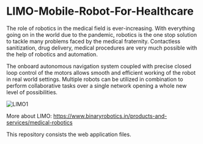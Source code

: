 # LIMO-Mobile-Robot-For-Healthcare
The role of robotics in the medical field is ever-increasing. With everything going on in the world due to the pandemic, robotics is the one stop solution to tackle many problems faced by the medical fraternity. Contactless sanitization, drug delivery, medical procedures are very much possible with the help of robotics and automation.

The onboard autonomous navigation system coupled with precise closed loop control of the motors allows smooth and efficient working of the robot in real world settings. Multiple robots can be utilized in combination to perform collaborative tasks over a single network opening a whole new level of possibilities.

![LIMO1](https://user-images.githubusercontent.com/83583221/122642296-541c4280-d127-11eb-9901-2a019cbc3ea1.JPG)

More about LIMO:
https://www.binaryrobotics.in/products-and-services/medical-robotics

This repository consists the web application files.
